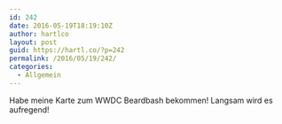 ```yaml
---
id: 242
date: 2016-05-19T18:19:10Z
author: hartlco
layout: post
guid: https://hartl.co/?p=242
permalink: /2016/05/19/242/
categories:
  - Allgemein
---
```

Habe meine Karte zum WWDC Beardbash bekommen! Langsam wird es aufregend!
